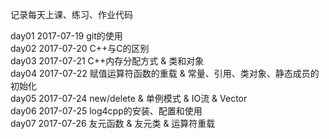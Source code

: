 记录每天上课、练习、作业代码

day01 2017-07-19 git的使用   
day02 2017-07-20 C++与C的区别   
day03 2017-07-21 C++内存分配方式 & 类和对象   
day04 2017-07-22 赋值运算符函数的重载 & 常量、引用、类对象、静态成员的初始化  
day05 2017-07-24 new/delete & 单例模式 & IO流 & Vector   
day06 2017-07-25 log4cpp的安装、配置和使用    
day07 2017-07-26 友元函数 & 友元类 & 运算符重载    
